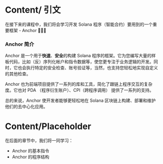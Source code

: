 # Content/ 引文

在接下来的课程中，我们将会学习开发 Solana 程序（智能合约）要用到的一个重要框架 - Anchor 🚀🚀🚀

### Anchor 简介

Anchor 是一个用于**快速**、**安全**的构建 Solana 程序的框架。它为您编写大量的样板代码，比如（反）序列化帐户和指令数据等，使您更专注于业务逻辑的开发。同时，它也会执行特定的安全检查、账号验证等，当然，也支持您轻松地实现自定义的其他检查。

Anchor 也为前端项目提供了一系列的库和工具，简化了跟链上程序交互的复杂度。它也对 PDA （程序衍生账户）、CPI（跨程序调用） 提供了一系列的支持。

总的来说，Anchor 使开发者能够更轻松地在 Solana 区块链上构建、部署和维护他们的去中心化应用。

# Content/Placeholder

在后面的章节中，我们将一同学习：

- Anchor 的基本指令
- Anchor 的程序结构